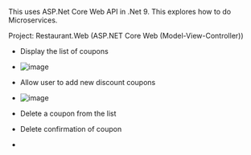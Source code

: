 This uses ASP.Net Core Web API in .Net 9.  This explores how to do Microservices.

Project: Restaurant.Web (ASP.NET Core Web (Model-View-Controller))
- Display the list of coupons
- ![image](https://github.com/user-attachments/assets/9252ac19-3ded-4002-a380-f3e0875b561d)

- Allow user to add new discount coupons
- ![image](https://github.com/user-attachments/assets/11811531-9a99-41cf-a2c5-68b13de57c93)

- Delete a coupon from the list
- Delete confirmation of coupon
  

- 
